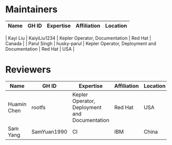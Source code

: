 # Maintainers
| Name | GH ID | Expertise | Affiliation | Location |
|---|---|---|---|---|

| Kayi Liu | KaiyiLiu1234 | Kepler Operator, Documentation  | Red Hat | Canada |
| Parul Singh | husky-parul | Kepler Operator, Deployment and Documentation | Red Hat | USA |


# Reviewers
| Name | GH ID | Expertise | Affiliation | Location |
|---|---|---|---|---|
| Huamin Chen | rootfs | Kepler Operator, Deployment and Documentation | Red Hat | USA |
| Sam Yang | SamYuan1990 | CI | IBM | China |
